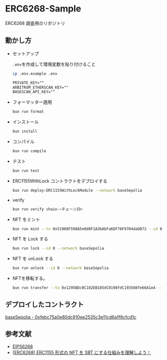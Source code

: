 # ERC6268-Sample

ERC6268 調査用のリポジトリ

## 動かし方

- セットアップ

  `.env`を作成して環境変数を貼り付けること

  ```bash
  cp .env.example .env
  ```

  ```txt
  PRIVATE_KEY=""
  ARBITRUM_ETHERSCAN_KEY=""
  BASESCAN_API_KEY=""
  ```

- フォーマッター適用

  ```bash
  bun run format
  ```

- インストール

  ```bash
  bun install
  ```

- コンパイル

  ```bash
  bun run compile
  ```

- テスト

  ```bash
  bun run test
  ```

- ERC1155WithLock コントラクトをデプロイする

  ```bash
  bun run deploy:ERC1155WithLockModule --network baseSepolia
  ```

- verify

  ```bash
  bun run verify chain-<チェーンID>
  ```

- NFT をミント

  ```bash
  bun run mint --to 0x51908F598A5e0d8F1A3bAbFa6DF76F9704daD072 --id 0 --network baseSepolia
  ```

- NFT を Lock する

  ```bash
  bun run lock --id 0 --network baseSepolia
  ```

- NFT を unLock する

  ```bash
  bun run unlock --id 0 --network baseSepolia
  ```

- NFTを移転する。

  ```bash
  bun run transfer --to 0x1295BDc0C102EB105dC0198fdC193588fe66A1e4 --id 0 --amount 1 --network baseSepolia
  ```

## デプロイしたコントラクト

[baseSepolia - 0xfebc75a0e80dc910ee2535c3e11cd6a1f6cfcd1c](https://sepolia.basescan.org/address/0xfebc75a0e80dc910ee2535c3e11cd6a1f6cfcd1c)

## 参考文献

- [EIPS6268](https://eips.ethereum.org/EIPS/eip-6268)
- [[ERC6268] ERC1155 形式の NFT を SBT にする仕組みを理解しよう！](https://qiita.com/cardene/items/5ac107681eac3328258d)
